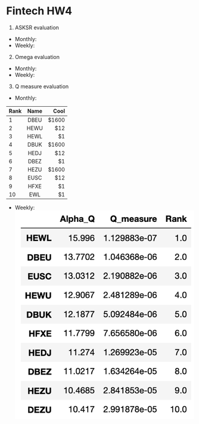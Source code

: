 # Fintech HW4
1. ASKSR evaluation
* Monthly:
* Weekly:


2. Omega evaluation
* Monthly:
* Weekly:


3. Q measure evaluation
* Monthly:

| Rank        | Name           | Cool  |
| ------------- |:-------------:| -----:|
| 1        | DBEU      | $1600 |
| 2        | HEWU      |   $12 |
| 3      | HEWL      |    $1 |
| 4        | DBUK      | $1600 |
| 5        | HEDJ      |   $12 |
| 6      | DBEZ      |    $1 |
| 7        | HEZU      | $1600 |
| 8        | EUSC      |   $12 |
| 9      | HFXE      |    $1 |
| 10      | EWL      |    $1 |

* Weekly:
![image](https://github.com/BrandNewXP/Fintech_Final/blob/master/HW4/Rank_Form/Weekly.png)
